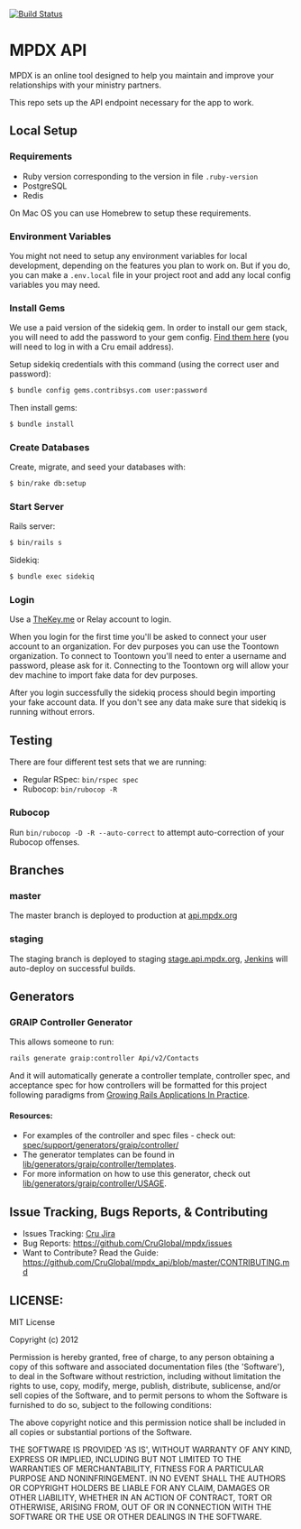 [![Build Status](https://travis-ci.org/CruGlobal/mpdx.png?branch=master)](https://travis-ci.org/CruGlobal/mpdx)

MPDX API
========

MPDX is an online tool designed to help you maintain and improve your relationships with your ministry partners.

This repo sets up the API endpoint necessary for the app to work.

## Local Setup

### Requirements

* Ruby version corresponding to the version in file `.ruby-version`
* PostgreSQL
* Redis

On Mac OS you can use Homebrew to setup these requirements.

### Environment Variables

You might not need to setup any environment variables for local development, depending on the features you plan to work on. But if you do, you can make a `.env.local` file in your project root and add any local config variables you may need.

### Install Gems

We use a paid version of the sidekiq gem. In order to install our gem stack,
you will need to add the password to your gem config.
[Find them here](https://docs.google.com/a/cru.org/document/d/17RZH6MbGxtsrS3kLdOQlnXUFlg_q7fJoh1AfLwZBFz4)
(you will need to log in with a Cru email address).

Setup sidekiq credentials with this command (using the correct user and password):
```bash
$ bundle config gems.contribsys.com user:password
```

Then install gems:
```bash
$ bundle install
```

### Create Databases

Create, migrate, and seed your databases with:

```bash
$ bin/rake db:setup
```

### Start Server

Rails server:
```bash
$ bin/rails s
```

Sidekiq:
```bash
$ bundle exec sidekiq
```

### Login

Use a [TheKey.me](http://thekey.me/) or Relay account to login.

When you login for the first time you'll be asked to connect your user account to an organization. For dev purposes you can use the Toontown organization. To connect to Toontown you'll need to enter a username and password, please ask for it. Connecting to the Toontown org will allow your dev machine to import fake data for dev purposes.

After you login successfully the sidekiq process should begin importing your fake account data. If you don't see any data make sure that sidekiq is running without errors.


## Testing

There are four different test sets that we are running:

- Regular RSpec: `bin/rspec spec`
- Rubocop: `bin/rubocop -R`

### Rubocop

Run `bin/rubocop -D -R --auto-correct` to attempt auto-correction of your Rubocop offenses.


## Branches

### master

The master branch is deployed to production at [api.mpdx.org](https://api.mpdx.org/)

### staging

The staging branch is deployed to staging [stage.api.mpdx.org](https://stage.api.mpdx.org/), [Jenkins](http://jenkins.uscm.org/) will auto-deploy on successful builds.

## Generators

### GRAIP Controller Generator

This allows someone to run:

```bash
rails generate graip:controller Api/v2/Contacts
```

And it will automatically generate a controller template,
controller spec, and acceptance spec for how controllers will be formatted for this project following paradigms from [Growing Rails Applications In Practice](https://pragprog.com/book/d-kegrap/growing-rails-applications-in-practice).

#### Resources:
- For examples of the controller and spec files - check out: [spec/support/generators/graip/controller/](spec/support/generators/graip/controller)
- The generator templates can be found in [lib/generators/graip/controller/templates](lib/generators/graip/controller/templates).
- For more information on how to use this generator, check out [lib/generators/graip/controller/USAGE](lib/generators/graip/controller/USAGE).

## Issue Tracking, Bugs Reports, & Contributing

* Issues Tracking: [Cru Jira](https://jira.cru.org)
* Bug Reports: https://github.com/CruGlobal/mpdx/issues
* Want to Contribute? Read the Guide: https://github.com/CruGlobal/mpdx_api/blob/master/CONTRIBUTING.md


## LICENSE:

MIT License

Copyright (c) 2012

Permission is hereby granted, free of charge, to any person obtaining
a copy of this software and associated documentation files (the
'Software'), to deal in the Software without restriction, including
without limitation the rights to use, copy, modify, merge, publish,
distribute, sublicense, and/or sell copies of the Software, and to
permit persons to whom the Software is furnished to do so, subject to
the following conditions:

The above copyright notice and this permission notice shall be
included in all copies or substantial portions of the Software.

THE SOFTWARE IS PROVIDED 'AS IS', WITHOUT WARRANTY OF ANY KIND,
EXPRESS OR IMPLIED, INCLUDING BUT NOT LIMITED TO THE WARRANTIES OF
MERCHANTABILITY, FITNESS FOR A PARTICULAR PURPOSE AND NONINFRINGEMENT.
IN NO EVENT SHALL THE AUTHORS OR COPYRIGHT HOLDERS BE LIABLE FOR ANY
CLAIM, DAMAGES OR OTHER LIABILITY, WHETHER IN AN ACTION OF CONTRACT,
TORT OR OTHERWISE, ARISING FROM, OUT OF OR IN CONNECTION WITH THE
SOFTWARE OR THE USE OR OTHER DEALINGS IN THE SOFTWARE.
